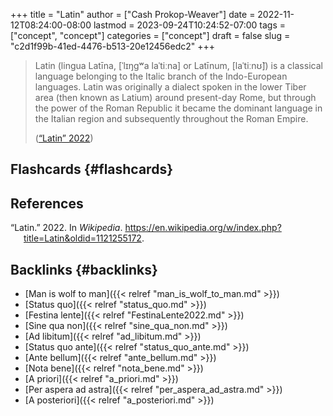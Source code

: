 +++
title = "Latin"
author = ["Cash Prokop-Weaver"]
date = 2022-11-12T08:24:00-08:00
lastmod = 2023-09-24T10:24:52-07:00
tags = ["concept", "concept"]
categories = ["concept"]
draft = false
slug = "c2d1f99b-41ed-4476-b513-20e12456edc2"
+++

> Latin (lingua Latīna, [ˈlɪŋɡʷa laˈtiːna] or Latīnum, [laˈtiːnʊ̃]) is a classical language belonging to the Italic branch of the Indo-European languages. Latin was originally a dialect spoken in the lower Tiber area (then known as Latium) around present-day Rome, but through the power of the Roman Republic it became the dominant language in the Italian region and subsequently throughout the Roman Empire.
>
> (<a href="#citeproc_bib_item_1">“Latin” 2022</a>)


## Flashcards {#flashcards}

## References

<style>.csl-entry{text-indent: -1.5em; margin-left: 1.5em;}</style><div class="csl-bib-body">
  <div class="csl-entry"><a id="citeproc_bib_item_1"></a>“Latin.” 2022. In <i>Wikipedia</i>. <a href="https://en.wikipedia.org/w/index.php?title=Latin&oldid=1121255172">https://en.wikipedia.org/w/index.php?title=Latin&#38;oldid=1121255172</a>.</div>
</div>


## Backlinks {#backlinks}

-   [Man is wolf to man]({{< relref "man_is_wolf_to_man.md" >}})
-   [Status quo]({{< relref "status_quo.md" >}})
-   [Festina lente]({{< relref "FestinaLente2022.md" >}})
-   [Sine qua non]({{< relref "sine_qua_non.md" >}})
-   [Ad libitum]({{< relref "ad_libitum.md" >}})
-   [Status quo ante]({{< relref "status_quo_ante.md" >}})
-   [Ante bellum]({{< relref "ante_bellum.md" >}})
-   [Nota bene]({{< relref "nota_bene.md" >}})
-   [A priori]({{< relref "a_priori.md" >}})
-   [Per aspera ad astra]({{< relref "per_aspera_ad_astra.md" >}})
-   [A posteriori]({{< relref "a_posteriori.md" >}})
